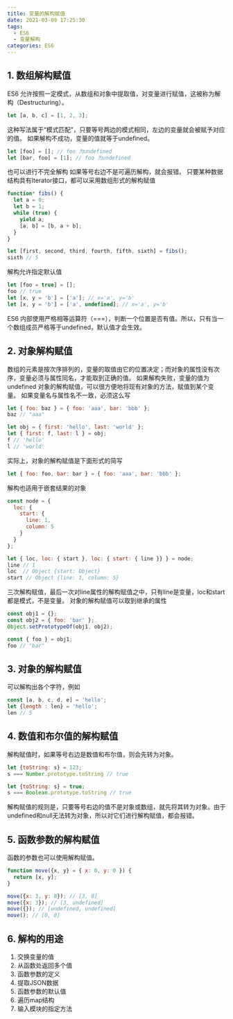 ```yaml
---
title: 变量的解构赋值
date: 2021-03-09 17:25:30
tags: 
  - ES6
  - 变量解构
categories: ES6
---
```

## 1. 数组解构赋值
ES6 允许按照一定模式，从数组和对象中提取值，对变量进行赋值，这被称为解构（Destructuring）。
```javascript
let [a, b, c] = [1, 2, 3];
```
这种写法属于“模式匹配”，只要等号两边的模式相同，左边的变量就会被赋予对应的值。
如果解构不成功，变量的值就等于undefined。
```javascript
let [foo] = []; // foo 为undefined
let [bar, foo] = [1]; // foo 为undefined
```
也可以进行不完全解构
如果等号右边不是可遍历解构，就会报错。
只要某种数据结构具有Iterator接口，都可以采用数组形式的解构赋值
```javascript
function* fibs() {
  let a = 0;
  let b = 1;
  while (true) {
    yield a;
    [a, b] = [b, a + b];
  }
}

let [first, second, third, fourth, fifth, sixth] = fibs();
sixth // 5
```
解构允许指定默认值
```javascript
let [foo = true] = [];
foo // true
let [x, y = 'b'] = ['a']; // x='a', y='b'
let [x, y = 'b'] = ['a', undefined]; // x='a', y='b'
```
ES6 内部使用严格相等运算符（===），判断一个位置是否有值。所以，只有当一个数组成员严格等于undefined，默认值才会生效。

## 2. 对象解构赋值
数组的元素是按次序排列的，变量的取值由它的位置决定；而对象的属性没有次序，变量必须与属性同名，才能取到正确的值。
如果解构失败，变量的值为undefined
对象的解构赋值，可以很方便地将现有对象的方法，赋值到某个变量。
如果变量名与属性名不一致，必须这么写
```javascript
let { foo: baz } = { foo: 'aaa', bar: 'bbb' };
baz // "aaa"

let obj = { first: 'hello', last: 'world' };
let { first: f, last: l } = obj;
f // 'hello'
l // 'world'
```
实际上，对象的解构赋值是下面形式的简写
```javascript
let { foo: foo, bar: bar } = { foo: 'aaa', bar: 'bbb' };
```
解构也适用于嵌套结果的对象
```javascript
const node = {
  loc: {
    start: {
      line: 1,
      column: 5
    }
  }
};

let { loc, loc: { start }, loc: { start: { line }} } = node;
line // 1
loc  // Object {start: Object}
start // Object {line: 1, column: 5}
```
三次解构赋值，最后一次对line属性的解构赋值之中，只有line是变量，loc和start都是模式，不是变量。
对象的解构赋值可以取到继承的属性
```javascript
const obj1 = {};
const obj2 = { foo: 'bar' };
Object.setPrototypeOf(obj1, obj2);

const { foo } = obj1;
foo // "bar"
```

## 3. 对象的解构赋值
可以解构出各个字符，例如
```javascript
const [a, b, c, d, e] = 'hello';
let {length : len} = 'hello';
len // 5
```

## 4. 数值和布尔值的解构赋值
解构赋值时，如果等号右边是数值和布尔值，则会先转为对象。
```javascript
let {toString: s} = 123;
s === Number.prototype.toString // true

let {toString: s} = true;
s === Boolean.prototype.toString // true
```
解构赋值的规则是，只要等号右边的值不是对象或数组，就先将其转为对象。由于undefined和null无法转为对象，所以对它们进行解构赋值，都会报错。

## 5. 函数参数的解构赋值
函数的参数也可以使用解构赋值。
```javascript
function move({x, y} = { x: 0, y: 0 }) {
  return [x, y];
}

move({x: 3, y: 8}); // [3, 8]
move({x: 3}); // [3, undefined]
move({}); // [undefined, undefined]
move(); // [0, 0]
```

## 6. 解构的用途
1. 交换变量的值
2. 从函数处返回多个值
3. 函数参数的定义
4. 提取JSON数据
5. 函数参数的默认值
6. 遍历map结构
7. 输入模块的指定方法